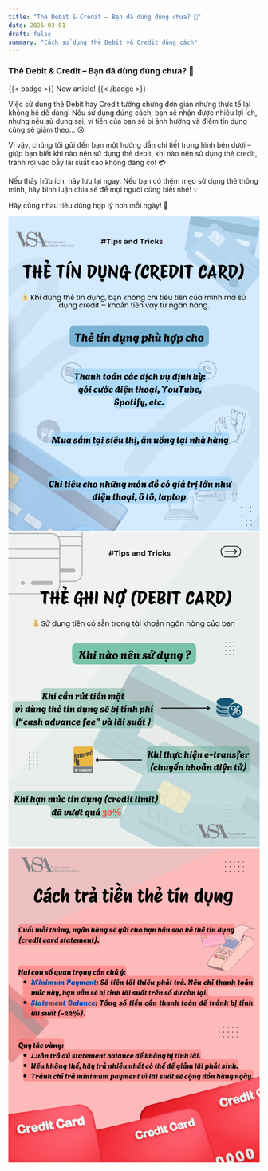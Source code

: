 ```yaml
---
title: "Thẻ Debit & Credit – Bạn đã dùng đúng chưa? 🤔"
date: 2025-03-01
draft: false
summary: "Cách sử dụng thẻ Debit và Credit đúng cách"
---
```


### Thẻ Debit & Credit – Bạn đã dùng đúng chưa? 🤔

{{< badge >}}
New article!
{{< /badge >}}


Việc sử dụng thẻ Debit hay Credit tưởng chừng đơn giản nhưng thực tế lại không hề dễ dàng! Nếu sử dụng đúng cách, bạn sẽ nhận được nhiều lợi ích, nhưng nếu sử dụng sai, ví tiền của bạn sẽ bị ảnh hưởng và điểm tín dụng cũng sẽ giảm theo… 😢

Vì vậy, chúng tôi gửi đến bạn một hướng dẫn chi tiết trong hình bên dưới – giúp bạn biết khi nào nên sử dụng thẻ debit, khi nào nên sử dụng thẻ credit, tránh rơi vào bẫy lãi suất cao không đáng có! 💳

Nếu thấy hữu ích, hãy lưu lại ngay. Nếu bạn có thêm mẹo sử dụng thẻ thông minh, hãy bình luận chia sẻ để mọi người cùng biết nhé! 💡

Hãy cùng nhau tiêu dùng hợp lý hơn mỗi ngày! 💪

![Credit Card](./CreditCard_png.png)
![Debit Card](./Dedit%20Card_png.png)
![Use Credit Card](./Use_Credit_Card.png)
